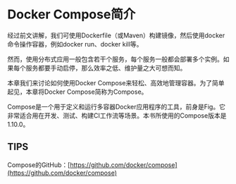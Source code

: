 # Docker Compose简介

经过前文讲解，我们可使用Dockerfile（或Maven）构建镜像，然后使用docker命令操作容器，例如docker run、docker kill等。

然而，使用分布式应用一般包含若干个服务，每个服务一般都会部署多个实例。如果每个服务都要手动启停，那么效率之低、维护量之大可想而知。

本章我们来讨论如何使用Docker Compose来轻松、高效地管理容器。为了简单起见，本章将Docker Compose简称为Compose。

Compose是一个用于定义和运行多容器Docker应用程序的工具，前身是Fig。它非常适合用在开发、测试、构建CI工作流等场景。本书所使用的Compose版本是1.10.0。





## TIPS

Compose的GitHub：[https://github.com/docker/compose](https://github.com/docker/compose) 

